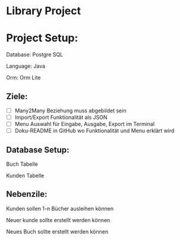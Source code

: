 # Library Project

# Project Setup:

Database: Postgre SQL

Language: Java

Orm: Orm Lite

## Ziele:

- [ ]  Many2Many Beziehung muss abgebildet sein
- [ ]  Import/Export Funktionalität als JSON
- [ ]  Menu Auswahl für Eingabe, Ausgabe, Export im Terminal
- [ ]  Doku-README in GitHub wo Funktionalität und Menu erklärt wird

## Database Setup:

Buch Tabelle

Kunden Tabelle

## Nebenzile:

Kunden sollen 1-n Bücher ausleihen können

Neuer kunde sollte erstellt werden können

Neues Buch sollte erstellt werden können